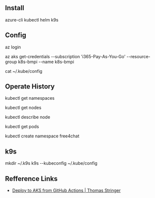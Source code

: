 
## Install

azure-cli
kubectl
helm
k9s

## Config

az login

az aks get-credentials --subscription 'i365-Pay-As-You-Go' --resource-group k8s-bmpi --name k8s-bmpi

cat ~/.kube/config

## Operate History

kubectl get namespaces

kubectl get nodes

kubectl describe node

kubectl get pods

kubectl create namespace free4chat

## k9s

mkdir ~/.k9s
k9s --kubeconfig ~/.kube/config

## Refference Links

- [Deploy to AKS from GitHub Actions | Thomas Stringer](https://trstringer.com/deploy-to-aks-from-github-actions/)

